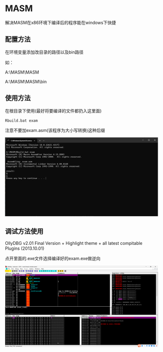 # MASM

解决MASM在x86环境下编译后的程序能在windows下快捷

## 配置方法

在环境变量添加改目录的路径以及bin路径

如：

A:\MASM\MASM

A:\MASM\MASM\bin

## 使用方法

在根目录下使用(最好将要编译的文件都扔入这里面)

```sh
Rbuild.bat exam
```

注意不要加exam.asm(该程序为大小写转换)这种后缀

![image-20241025105040235](assets/image-20241025105040235.png)

## 调试方法使用

OllyDBG v2.01 Final Version + Highlight theme + all latest compitable Plugins  (2013.10.01)

点开里面的.exe文件选择编译好的exam.exe做逆向

![image-20241025105003005](assets/image-20241025105003005.png)
